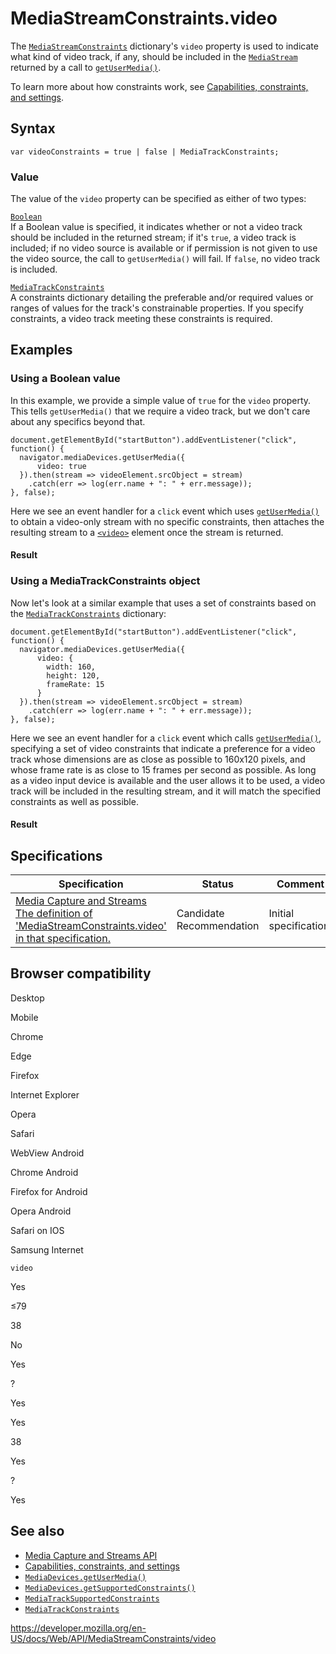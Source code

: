 # MediaStreamConstraints.video

The [`MediaStreamConstraints`](../mediastreamconstraints) dictionary's `video` property is used to indicate what kind of video track, if any, should be included in the [`MediaStream`](../mediastream) returned by a call to [`getUserMedia()`](../mediadevices/getusermedia).

To learn more about how constraints work, see [Capabilities, constraints, and settings](../media_streams_api/constraints).

## Syntax

    var videoConstraints = true | false | MediaTrackConstraints;

### Value

The value of the `video` property can be specified as either of two types:

[`Boolean`](https://developer.mozilla.org/en-US/docs/Web/JavaScript/Reference/Global_Objects/Boolean)  
If a Boolean value is specified, it indicates whether or not a video track should be included in the returned stream; if it's `true`, a video track is included; if no video source is available or if permission is not given to use the video source, the call to `getUserMedia()` will fail. If `false`, no video track is included.

[`MediaTrackConstraints`](../mediatrackconstraints)  
A constraints dictionary detailing the preferable and/or required values or ranges of values for the track's constrainable properties. If you specify constraints, a video track meeting these constraints is required.

## Examples

### Using a Boolean value

In this example, we provide a simple value of `true` for the `video` property. This tells `getUserMedia()` that we require a video track, but we don't care about any specifics beyond that.

    document.getElementById("startButton").addEventListener("click", function() {
      navigator.mediaDevices.getUserMedia({
          video: true
      }).then(stream => videoElement.srcObject = stream)
        .catch(err => log(err.name + ": " + err.message));
    }, false);

Here we see an event handler for a <span class="page-not-created">`click`</span> event which uses [`getUserMedia()`](../mediadevices/getusermedia) to obtain a video-only stream with no specific constraints, then attaches the resulting stream to a [`<video>`](https://developer.mozilla.org/en-US/docs/Web/HTML/Element/video) element once the stream is returned.

#### Result

### Using a MediaTrackConstraints object

Now let's look at a similar example that uses a set of constraints based on the [`MediaTrackConstraints`](../mediatrackconstraints) dictionary:

    document.getElementById("startButton").addEventListener("click", function() {
      navigator.mediaDevices.getUserMedia({
          video: {
            width: 160,
            height: 120,
            frameRate: 15
          }
      }).then(stream => videoElement.srcObject = stream)
        .catch(err => log(err.name + ": " + err.message));
    }, false);

Here we see an event handler for a <span class="page-not-created">`click`</span> event which calls [`getUserMedia()`](../mediadevices/getusermedia), specifying a set of video constraints that indicate a preference for a video track whose dimensions are as close as possible to 160x120 pixels, and whose frame rate is as close to 15 frames per second as possible. As long as a video input device is available and the user allows it to be used, a video track will be included in the resulting stream, and it will match the specified constraints as well as possible.

#### Result

## Specifications

<table><thead><tr class="header"><th>Specification</th><th>Status</th><th>Comment</th></tr></thead><tbody><tr class="odd"><td><a href="https://w3c.github.io/mediacapture-main/#dom-mediastreamconstraints-video">Media Capture and Streams<br />
<span class="small">The definition of 'MediaStreamConstraints.video' in that specification.</span></a></td><td><span class="spec-cr">Candidate Recommendation</span></td><td>Initial specification.</td></tr></tbody></table>

## Browser compatibility

Desktop

Mobile

Chrome

Edge

Firefox

Internet Explorer

Opera

Safari

WebView Android

Chrome Android

Firefox for Android

Opera Android

Safari on IOS

Samsung Internet

`video`

Yes

≤79

38

No

Yes

?

Yes

Yes

38

Yes

?

Yes

## See also

- [Media Capture and Streams API](../media_streams_api)
- [Capabilities, constraints, and settings](../media_streams_api/constraints)
- [`MediaDevices.getUserMedia()`](../mediadevices/getusermedia)
- [`MediaDevices.getSupportedConstraints()`](../mediadevices/getsupportedconstraints)
- [`MediaTrackSupportedConstraints`](../mediatracksupportedconstraints)
- [`MediaTrackConstraints`](../mediatrackconstraints)

<a href="https://developer.mozilla.org/en-US/docs/Web/API/MediaStreamConstraints/video" class="_attribution-link">https://developer.mozilla.org/en-US/docs/Web/API/MediaStreamConstraints/video</a>
